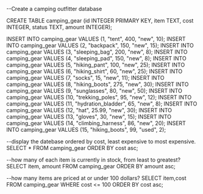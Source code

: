 --Create a camping outfitter database

CREATE TABLE camping_gear (id INTEGER PRIMARY KEY, item TEXT, cost INTEGER, status TEXT, amount INTEGER);

INSERT INTO camping_gear VALUES (1, "tent", 400, "new", 10);
INSERT INTO camping_gear VALUES (2, "backpack", 150, "new", 15);
INSERT INTO camping_gear VALUES (3, "sleeping_bag", 200, "new", 8);
INSERT INTO camping_gear VALUES (4, "sleeping_pad", 150, "new", 8);
INSERT INTO camping_gear VALUES (5, "hiking_pant", 100, "new", 25);
INSERT INTO camping_gear VALUES (6, "hiking_shirt", 60, "new", 25);
INSERT INTO camping_gear VALUES (7, "socks", 15, "new", 11);
INSERT INTO camping_gear VALUES (8, "hiking_boots", 275, "new", 30);
INSERT INTO camping_gear VALUES (9, "sunglasses", 80, "new", 50);
INSERT INTO camping_gear VALUES (10, "trekking_poles", 95, "new", 12);
INSERT INTO camping_gear VALUES (11, "hydration_bladder", 65, "new", 8);
INSERT INTO camping_gear VALUES (12, "hat", 25.99, "new", 30);
INSERT INTO camping_gear VALUES (13, "gloves", 30, "new", 15);
INSERT INTO camping_gear VALUES (14, "climbing_harness", 86, "new", 20);
INSERT INTO camping_gear VALUES (15, "hiking_boots", 99, "used", 2);

--display the datebase ordered by cost, least expensive to most expensive.
SELECT * FROM camping_gear 
ORDER BY cost asc;

--how many of each item is currently in stock, from least to greatest?
SELECT item, amount FROM camping_gear
ORDER BY amount asc;

--how many items are priced at or under 100 dollars?
SELECT item,cost FROM camping_gear 
WHERE cost <= 100
ORDER BY cost asc;




